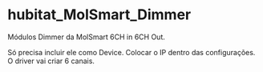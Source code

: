 # hubitat_MolSmart_Dimmer

Módulos Dimmer da MolSmart
6CH in 
6CH Out. 

Só precisa incluir ele como Device.
Colocar o IP dentro das configurações. 
O driver vai criar 6 canais. 
